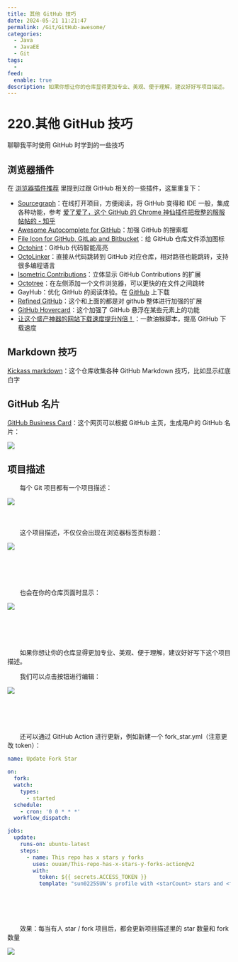 ```yaml
---
title: 其他 GitHub 技巧
date: 2024-05-21 11:21:47
permalink: /Git/GitHub-awesome/
categories:
  - Java
  - JavaEE
  - Git
tags:
  - 
feed:
  enable: true
description: 如果你想让你的仓库显得更加专业、美观、便于理解，建议好好写项目描述。
---
```

# 220.其他 GitHub 技巧


聊聊我平时使用 GitHub 时学到的一些技巧

<!-- more -->

## 浏览器插件

在 [浏览器插件推荐](https://www.peterjxl.com/Browser/extension-recommendation/) 里提到过跟 GitHub 相关的一些插件，这里重复下：

* [Sourcegraph](https://chromewebstore.google.com/detail/sourcegraph/dgjhfomjieaadpoljlnidmbgkdffpack)：在线打开项目，方便阅读，将 GitHub 变得和 IDE 一般，集成各种功能，参考 [爱了爱了，这个 GitHub 的 Chrome 神仙插件把我整的服服帖帖的 - 知乎](https://zhuanlan.zhihu.com/p/108088403)
* [Awesome Autocomplete for GitHub](https://chrome.google.com/webstore/detail/awesome-autocomplete-for/djkfdjpoelphhdclfjhnffmnlnoknfnd)：加强 GitHub 的搜索框
* [File Icon for GitHub, GitLab and Bitbucket](https://chrome.google.com/webstore/detail/file-icon-for-github-gitl/ficfmibkjjnpogdcfhfokmihanoldbfe)：给 GitHub 仓库文件添加图标
* [Octohint](https://chrome.google.com/webstore/detail/octohint/hbkpjkfdheainjkkebeoofkpgddnnbpk)：GitHub 代码智能高亮
* [OctoLinker](https://chrome.google.com/webstore/detail/octolinker/jlmafbaeoofdegohdhinkhilhclaklkp)：直接从代码跳转到 GitHub 对应仓库，相对路径也能跳转，支持很多编程语言
* [Isometric Contributions](https://chrome.google.com/webstore/detail/isometric-contributions/mjoedlfflcchnleknnceiplgaeoegien)：立体显示 GitHub Contributions 的扩展
* [Octotree](https://chrome.google.com/webstore/detail/octotree/bkhaagjahfmjljalopjnoealnfndnagc)：在左侧添加一个文件浏览器，可以更快的在文件之间跳转
* GayHub：优化 GitHub 的阅读体验。在 [GitHub]() 上下载
* [Refined GitHub](https://chrome.google.com/webstore/detail/refined-github/hlepfoohegkhhmjieoechaddaejaokhf)：这个和上面的都是对 github 整体进行加强的扩展
* [GitHub Hovercard](https://chrome.google.com/webstore/detail/github-hovercard/mmoahbbnojgkclgceahhakhnccimnplk)：这个加强了 GitHub 悬浮在某些元素上的功能
* [让这个盛产神器的网站下载速度提升N倍！](https://mp.weixin.qq.com/s/0Ngd5Iz6CLyNeZpcUSOnaQ)：一款油猴脚本，提高 GitHub 下载速度

## Markdown 技巧

[Kickass markdown](https://github.com/Olwiba/Kickass-markdown)：这个仓库收集各种 GitHub Markdown 技巧，比如显示红底白字



## GitHub 名片


[GitHub Business Card](https://scastiel.dev/github-card)：这个网页可以根据 GitHub 主页，生成用户的 GitHub 名片：

![](https://image.peterjxl.com/blog/image-20230805221203-58p0t0l.png)


## 项目描述

　　每个 Git 项目都有一个项目描述：

​![](https://image.peterjxl.com/blog/image-20240520175731-ru7qb3v.png)​

　　‍

　　这个项目描述，不仅仅会出现在浏览器标签页标题：

​![](https://image.peterjxl.com/blog/image-20240520180059-d6v778c.png)​

　　‍

　　‍

　　也会在你的仓库页面时显示：

​![](https://image.peterjxl.com/blog/image-20240520180116-jwttq01.png)​

　　‍

　　‍

　　如果你想让你的仓库显得更加专业、美观、便于理解，建议好好写下这个项目描述。

　　我们可以点击按钮进行编辑：

​![](https://image.peterjxl.com/blog/image-20240520180243-gjo2dew.png)​

　　‍

　　‍

　　还可以通过 GitHub Action 进行更新，例如新建一个 fork_star.yml（注意更改 token）：

```yaml
name: Update Fork Star

on:
  fork:
  watch:
    types:
      - started
  schedule:
    - cron: '0 0 * * *'
  workflow_dispatch:

jobs:
  update:
    runs-on: ubuntu-latest
    steps:
      - name: This repo has x stars y forks
        uses: ouuan/This-repo-has-x-stars-y-forks-action@v2
        with:
          token: ${{ secrets.ACCESS_TOKEN }}
          template: "sun0225SUN's profile with <starCount> stars and <forkCount> forks 🎉"
```

　　‍

　　‍

　　效果：每当有人 star / fork 项目后，都会更新项目描述里的 star 数量和 fork 数量

​![](https://image.peterjxl.com/blog/image-20240520180601-ljznmrv.png)​

　　‍

　　‍

　　‍
